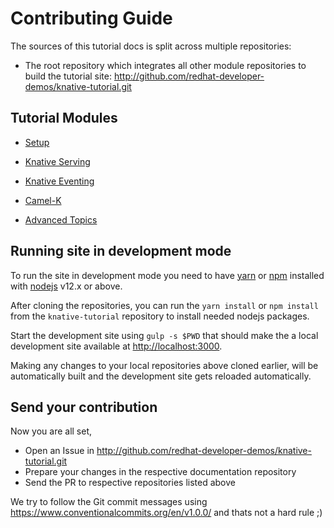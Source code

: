 # Contributing Guide

The sources of this tutorial docs is split across multiple repositories:

- The root repository which integrates all other module repositories to build the tutorial site:
 <http://github.com/redhat-developer-demos/knative-tutorial.git>

## Tutorial Modules

- [Setup](https://github.com/redhat-developer-demos/knative-tutorial/tree/master/documentation/modules/setup)

- [Knative Serving](https://github.com/redhat-developer-demos/knative-tutorial/tree/master/documentation/modules/serving)

- [Knative Eventing](https://github.com/redhat-developer-demos/knative-tutorial/tree/master/documentation/modules/eventing)

- [Camel-K](https://github.com/redhat-developer-demos/knative-tutorial/tree/master/documentation/modules/camelk)

- [Advanced Topics](https://github.com/redhat-developer-demos/knative-tutorial/tree/master/documentation/modules/advanced)

## Running site in development mode

To run the site in development mode you need to have [yarn](https://yarnpkg.com) or [npm](https://nodejs.org/en/) installed with [nodejs](https://nodejs.org) v12.x or above.

After cloning the repositories, you can run the `yarn install` or `npm install` from the `knative-tutorial` repository to install needed nodejs packages.

Start the development site using `gulp -s $PWD` that should make the a local development site available at <http://localhost:3000>.

Making any changes to your local repositories above cloned earlier, will be automatically built and the development site gets reloaded automatically.

## Send your contribution

Now you are all set,

- Open an Issue in <http://github.com/redhat-developer-demos/knative-tutorial.git>
- Prepare your changes in the respective documentation repository
- Send the PR to respective repositories listed above

We try to follow the Git commit messages using <https://www.conventionalcommits.org/en/v1.0.0/> and thats not a hard rule ;)
